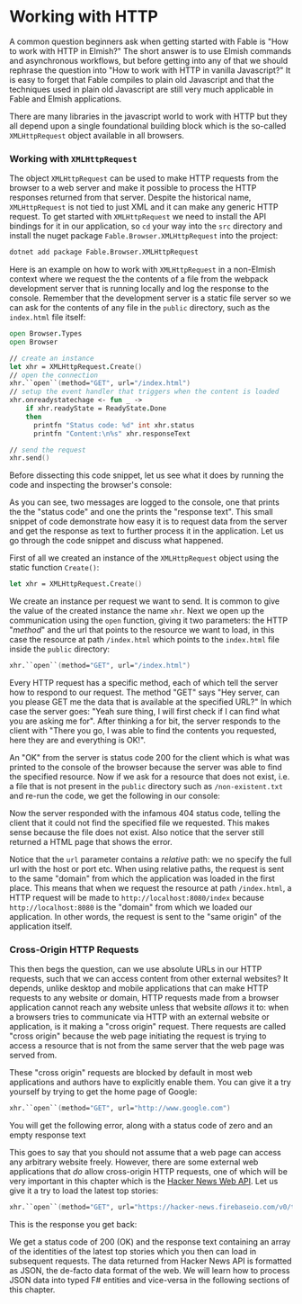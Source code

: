 # Working with HTTP

A common question beginners ask when getting started with Fable is "How to work with HTTP in Elmish?" The short answer is to use Elmish commands and asynchronous workflows, but before getting into any of that we should rephrase the question into "How to work with HTTP in vanilla Javascript?" It is easy to forget that Fable compiles to plain old Javascript and that the techniques used in plain old Javascript are still very much applicable in Fable and Elmish applications.

There are many libraries in the javascript world to work with HTTP but they all depend upon a single foundational building block which is the so-called `XMLHttpRequest` object available in all browsers.

### Working with `XMLHttpRequest`

The object `XMLHttpRequest` can be used to make HTTP requests from the browser to a web server and make it possible to process the HTTP responses returned from that server. Despite the historical name, `XMLHttpRequest` is not tied to just XML and it can make any generic HTTP request. To get started with `XMLHttpRequest` we need to install the API bindings for it in our application, so `cd` your way into the `src` directory and install the nuget package `Fable.Browser.XMLHttpRequest` into the project:
```bash
dotnet add package Fable.Browser.XMLHttpRequest
```
Here is an example on how to work with `XMLHttpRequest` in a non-Elmish context where we request the the contents of a file from the webpack development server that is running locally and log the response to the console. Remember that the development server is a static file server so we can ask for the contents of any file in the `public` directory, such as the `index.html` file itself:
```fsharp
open Browser.Types
open Browser

// create an instance
let xhr = XMLHttpRequest.Create()
// open the connection
xhr.``open``(method="GET", url="/index.html")
// setup the event handler that triggers when the content is loaded
xhr.onreadystatechage <- fun _ ->
    if xhr.readyState = ReadyState.Done
    then
      printfn "Status code: %d" int xhr.status
      printfn "Content:\n%s" xhr.responseText

// send the request
xhr.send()
```
Before dissecting this code snippet, let us see what it does by running the code and inspecting the browser's console:

<div style="width:100%;">
  <div style="margin: 0 auto; width:100%;">
    <resolved-image source="/images/commands/xhr-demo.png" />
  </div>
</div>

As you can see, two messages are logged to the console, one that prints the the "status code" and one the prints the "response text". This small snippet of code demonstrate how easy it is to request data from the server and get the response as text to further process it in the application. Let us go through the code snippet and discuss what happened.

First of all we created an instance of the `XMLHttpRequest` object using the static function `Create()`:
```fsharp
let xhr = XMLHttpRequest.Create()
```
We create an instance per request we want to send. It is common to give the value of the created instance the name `xhr`. Next we open up the communication using the `open` function, giving it two parameters: the HTTP "*method*" and the url that points to the resource we want to load, in this case the resource at path `/index.html` which points to the `index.html` file inside the `public` directory:
```fsharp
xhr.``open``(method="GET", url="/index.html")
```
Every HTTP request has a specific method, each of which tell the server how to respond to our request. The method "GET" says "Hey server, can you please GET me the data that is available at the specified URL?" In which case the server goes: "Yeah sure thing, I will first check if I can find what you are asking me for". After thinking a for bit, the server responds to the client with "There you go, I was able to find the contents you requested, here they are and everything is OK!".

An "OK" from the server is status code 200 for the client which is what was printed to the console of the browser because the server was able to find the specified resource. Now if we ask for a resource that does not exist, i.e. a file that is not present in the `public` directory such as `/non-existent.txt` and re-run the code, we get the following in our console:

<div style="width:100%;">
  <div style="margin: 0 auto; width:100%;">
    <resolved-image source="/images/commands/xhr-demo-404.png" />
  </div>
</div>

Now the server responded with the infamous 404 status code, telling the client that it could not find the specified file we requested. This makes sense because the file does not exist. Also notice that the server still returned a HTML page that shows the error.

Notice that the `url` parameter contains a *relative* path: we no specify the full url with the host or port etc. When using relative paths, the request is sent to the same "domain" from which the application was loaded in the first place. This means that when we request the resource at path `/index.html`, a HTTP request will be made to `http://localhost:8080/index` because `http://localhost:8080` is the "domain" from which we loaded our application. In other words, the request is sent to the "same origin" of the application itself.

### Cross-Origin HTTP Requests

This then begs the question, can we use absolute URLs in our HTTP requests, such that we can access content from other external websites? It depends, unlike desktop and mobile applications that can make HTTP requests to any website or domain, HTTP requests made from a browser application cannot reach any website unless that website *allows* it to: when a browsers tries to communicate via HTTP with an external website or application, is it making a "cross origin" request. There requests are called "cross origin" because the web page initiating the request is trying to access a resource that is not from the same server that the web page was served from.

These "cross origin" requests are blocked by default in most web applications and authors have to explicitly enable them. You can give it a try yourself by trying to get the home page of Google:
```fsharp
xhr.``open``(method="GET", url="http://www.google.com")
```
You will get the following error, along with a status code of zero and an empty response text

<div style="width:100%;">
  <div style="margin: 0 auto; width:100%;">
    <resolved-image source="/images/commands/cross-origin-error.png" />
  </div>
</div>

This goes to say that you should not assume that a web page can access any arbitrary website freely. However, there are some external web applications that *do* allow cross-origin HTTP requests, one of which will be very important in this chapter which is the [Hacker News Web API](https://github.com/HackerNews/API). Let us give it a try to load the latest top stories:

```fsharp
xhr.``open``(method="GET", url="https://hacker-news.firebaseio.com/v0/topstories.json?print=pretty")
```

This is the response you get back:

<div style="width:100%;">
  <div style="margin: 0 auto; width:100%;">
    <resolved-image source="/images/commands/hacker-news-api.png" />
  </div>
</div>

We get a status code of 200 (OK) and the response text containing an array of the identities of the latest top stories which you then can load in subsequent requests. The data returned from Hacker News API is formatted as JSON, the de-facto data format of the web. We will learn how to process JSON data into typed F# entities and vice-versa in the following sections of this chapter.